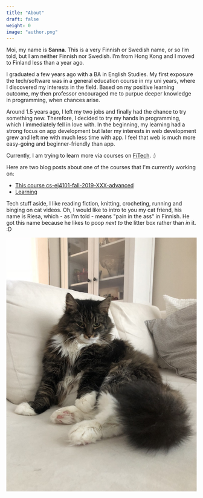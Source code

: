 ```yaml
---
title: "About"
draft: false
weight: 0
image: "author.png"
---
```


Moi, my name is **Sanna**. This is a very Finnish or Swedish name, or so I’m told, but I am neither Finnish nor Swedish. I’m from Hong Kong and I moved to Finland less than a year ago.

I graduated a few years ago with a BA in English Studies. My first exposure the tech/software was in a general education course in my uni years, where I discovered my interests in the field. Based on my positive learning outcome, my then professor encouraged me to purpue deeper knowledge in programming, when chances arise.

Around 1.5 years ago, I left my two jobs and finally had the chance to try something new. Therefore, I decided to try my hands in programming, which I immediately fell in love with. In the beginning, my learning had a strong focus on app development but later my interests in web development grew and left me with much less time with app. I feel that web is much more easy-going and beginner-friendly than app.

Currently, I am trying to learn more via courses on [FiTech](https://fitech.io/en/). :)

Here are two blog posts about one of the courses that I'm currently working on:

- [This course cs-ej4101-fall-2019-XXX-advanced](/blog/thiscourse)
- [Learning](/blog/learning)

Tech stuff aside, I like reading fiction, knitting, crocheting, running and binging on cat videos. Oh, I would like to intro to you my cat friend, his name is Riesa, which - as I'm told - means "pain in the ass" in Finnish. He got this name because he likes to poop _next to_ the litter box rather than _in_ it. :D

![Riesa](home/sassy.jpeg)
